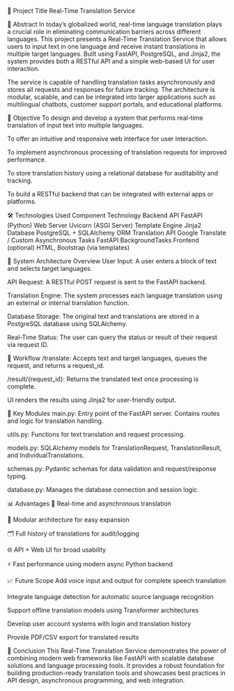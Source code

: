 
📝 Project Title
Real-Time Translation Service 

📌 Abstract
In today’s globalized world, real-time language translation plays a crucial role in eliminating communication barriers across different languages. This project presents a Real-Time Translation Service that allows users to input text in one language and receive instant translations in multiple target languages. Built using FastAPI, PostgreSQL, and Jinja2, the system provides both a RESTful API and a simple web-based UI for user interaction.

The service is capable of handling translation tasks asynchronously and stores all requests and responses for future tracking. The architecture is modular, scalable, and can be integrated into larger applications such as multilingual chatbots, customer support portals, and educational platforms.

🎯 Objective
To design and develop a system that performs real-time translation of input text into multiple languages.

To offer an intuitive and responsive web interface for user interaction.

To implement asynchronous processing of translation requests for improved performance.

To store translation history using a relational database for auditability and tracking.

To build a RESTful backend that can be integrated with external apps or platforms.

🛠 Technologies Used
Component	Technology
Backend API	FastAPI (Python)
Web Server	Uvicorn (ASGI Server)
Template Engine	Jinja2
Database	PostgreSQL + SQLAlchemy ORM
Translation API	Google Translate / Custom
Asynchronous Tasks	FastAPI BackgroundTasks
Frontend (optional)	HTML, Bootstrap (via templates)

🧠 System Architecture Overview
User Input: A user enters a block of text and selects target languages.

API Request: A RESTful POST request is sent to the FastAPI backend.

Translation Engine: The system processes each language translation using an external or internal translation function.

Database Storage: The original text and translations are stored in a PostgreSQL database using SQLAlchemy.

Real-Time Status: The user can query the status or result of their request via request ID.

🔄 Workflow
/translate: Accepts text and target languages, queues the request, and returns a request_id.

/result/{request_id}: Returns the translated text once processing is complete.

UI renders the results using Jinja2 for user-friendly output.

📁 Key Modules
main.py: Entry point of the FastAPI server. Contains routes and logic for translation handling.

utils.py: Functions for text translation and request processing.

models.py: SQLAlchemy models for TranslationRequest, TranslationResult, and IndividualTranslations.

schemas.py: Pydantic schemas for data validation and request/response typing.

database.py: Manages the database connection and session logic.

📊 Advantages
🔁 Real-time and asynchronous translation

🧠 Modular architecture for easy expansion

🗂 Full history of translations for audit/logging

🌐 API + Web UI for broad usability

⚡ Fast performance using modern async Python backend

📈 Future Scope
Add voice input and output for complete speech translation

Integrate language detection for automatic source language recognition

Support offline translation models using Transformer architectures

Develop user account systems with login and translation history

Provide PDF/CSV export for translated results

🙌 Conclusion
This Real-Time Translation Service demonstrates the power of combining modern web frameworks like FastAPI with scalable database solutions and language processing tools. It provides a robust foundation for building production-ready translation tools and showcases best practices in API design, asynchronous programming, and web integration.

